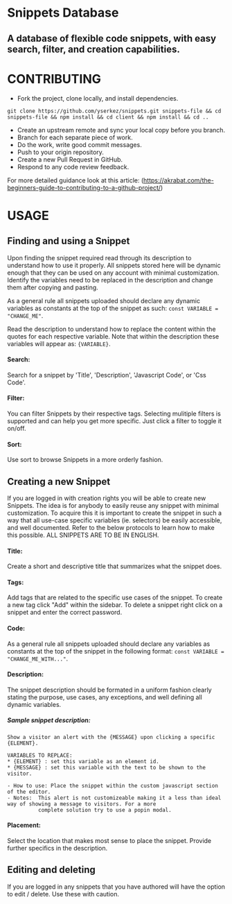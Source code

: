 # Snippets Database
## A database of flexible code snippets, with easy search, filter, and creation capabilities.


# CONTRIBUTING
- Fork the project, clone locally, and install dependencies.

`git clone https://github.com/yserkez/snippets.git snippets-file &&
 cd snippets-file && npm install && cd client && npm install && cd ..`

- Create an upstream remote and sync your local copy before you branch.
- Branch for each separate piece of work.
- Do the work, write good commit messages.
- Push to your origin repository.
- Create a new Pull Request in GitHub.
- Respond to any code review feedback.

For more detailed guidance look at this article:
(https://akrabat.com/the-beginners-guide-to-contributing-to-a-github-project/)

# USAGE

## Finding and using a Snippet

Upon finding the snippet required read through its description to understand how to use it properly. All snippets stored here will be dynamic enough that they can be used on any account with minimal customization. Identify the variables need to be replaced in the description and change them after copying and pasting.

As a general rule all snippets uploaded should declare any dynamic variables as constants at the top of the snippet as such: `const VARIABLE = "CHANGE_ME"`.

Read the description to understand how to replace the content within the quotes for each respective variable. Note that within the description these variables will appear as: `{VARIABLE}`.

#### Search:
Search for a snippet by 'Title', 'Description', 'Javascript Code', or 'Css Code'.

#### Filter:
You can filter Snippets by their respective tags. Selecting mulitiple filters is supported and can help you get more specific. Just click a filter to toggle it on/off.

#### Sort:
Use sort to browse Snippets in a more orderly fashion.


## Creating a new Snippet
If you are logged in with creation rights you will be able to create new Snippets. The idea is for anybody to easily reuse any snippet with minimal customization. To acquire this it is important to create the snippet in such a way that all use-case specific variables (ie. selectors) be easily accessible, and well documented. Refer to the below protocols to learn how to make this possible. ALL SNIPPETS ARE TO BE IN ENGLISH.

#### Title:
Create a short and descriptive title that summarizes what the snippet does.

#### Tags:
Add tags that are related to the specific use cases of the snippet. To create a new tag click "Add" within the sidebar. To delete a snippet right click on a snippet and enter the correct password.

#### Code:
As a general rule all snippets uploaded should declare any variables as constants at the top of the snippet in the following format: 
`const VARIABLE = "CHANGE_ME_WITH..."`.

#### Description:
The snippet description should be formated in a uniform fashion clearly stating the purpose, use cases, any exceptions, and well defining all dynamic variables.

##### Sample snippet description:
```
Show a visitor an alert with the {MESSAGE} upon clicking a specific {ELEMENT}.

VARIABLES TO REPLACE: 
* {ELEMENT} : set this variable as an element id.
* {MESSAGE} : set this variable with the text to be shown to the visitor.

- How to use: Place the snippet within the custom javascript section of the editor. 
- Notes:  This alert is not customizeable making it a less than ideal way of showing a message to visitors. For a more
          complete solution try to use a popin modal.
```

#### Placement:
Select the location that makes most sense to place the snippet. Provide further specifics in the description.

## Editing and deleting
If you are logged in any snippets that you have authored will have the option to edit / delete. Use these with caution.
